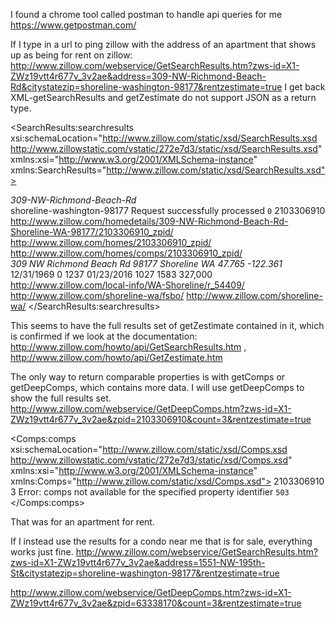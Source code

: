 I found a chrome tool called postman to handle api queries for me
https://www.getpostman.com/

If I type in a url to ping zillow with the address of an apartment that shows up as being for rent on zillow:
http://www.zillow.com/webservice/GetSearchResults.htm?zws-id=X1-ZWz19vtt4r677v_3v2ae&address=309-NW-Richmond-Beach-Rd&citystatezip=shoreline-washington-98177&rentzestimate=true
I get back XML-getSearchResults and getZestimate do not support JSON as a return type.



<?xml version="1.0" encoding="utf-8"?>
<SearchResults:searchresults xsi:schemaLocation="http://www.zillow.com/static/xsd/SearchResults.xsd http://www.zillowstatic.com/vstatic/272e7d3/static/xsd/SearchResults.xsd" xmlns:xsi="http://www.w3.org/2001/XMLSchema-instance" xmlns:SearchResults="http://www.zillow.com/static/xsd/SearchResults.xsd">
    <request>
        <address>309-NW-Richmond-Beach-Rd</address>
        <citystatezip>shoreline-washington-98177</citystatezip>
    </request>
    <message>
        <text>Request successfully processed</text>
        <code>0</code>
    </message>
    <response>
        <results>
            <result>
                <zpid>2103306910</zpid>
                <links>
                    <homedetails>http://www.zillow.com/homedetails/309-NW-Richmond-Beach-Rd-Shoreline-WA-98177/2103306910_zpid/</homedetails>
                    <mapthishome>http://www.zillow.com/homes/2103306910_zpid/</mapthishome>
                    <comparables>http://www.zillow.com/homes/comps/2103306910_zpid/</comparables>
                </links>
                <address>
                    <street>309 NW Richmond Beach Rd</street>
                    <zipcode>98177</zipcode>
                    <city>Shoreline</city>
                    <state>WA</state>
                    <latitude>47.765</latitude>
                    <longitude>-122.361</longitude>
                </address>
                <zestimate>
                    <amount currency="USD"></amount>
                    <last-updated>12/31/1969</last-updated>
                    <oneWeekChange deprecated="true"></oneWeekChange>
                    <valueChange></valueChange>
                    <valuationRange>
                        <low currency="USD"></low>
                        <high currency="USD"></high>
                    </valuationRange>
                    <percentile>0</percentile>
                </zestimate>
                <rentzestimate>
                    <amount currency="USD">1237</amount>
                    <last-updated>01/23/2016</last-updated>
                    <oneWeekChange deprecated="true"></oneWeekChange>
                    <valueChange></valueChange>
                    <valuationRange>
                        <low currency="USD">1027</low>
                        <high currency="USD">1583</high>
                    </valuationRange>
                </rentzestimate>
                <localRealEstate>
                    <region name="Shoreline" id="54409" type="city">
                        <zindexValue>327,000</zindexValue>
                        <links>
                            <overview>http://www.zillow.com/local-info/WA-Shoreline/r_54409/</overview>
                            <forSaleByOwner>http://www.zillow.com/shoreline-wa/fsbo/</forSaleByOwner>
                            <forSale>http://www.zillow.com/shoreline-wa/</forSale>
                        </links>
                    </region>
                </localRealEstate>
            </result>
        </results>
    </response>
</SearchResults:searchresults>
<!-- H:001  T:32ms  S:1120  R:Sun Jan 24 11:01:03 PST 2016  B:4.0.24011-master.3899d78~hotfix_pre.939be9d -->



This seems to have the full results set of getZestimate contained in it, which is confirmed if we look at the documentation:  http://www.zillow.com/howto/api/GetSearchResults.htm , http://www.zillow.com/howto/api/GetZestimate.htm



The only way to return comparable properties is with getComps or getDeepComps, which contains more data. I will use getDeepComps to show the full results set.
 http://www.zillow.com/webservice/GetDeepComps.htm?zws-id=X1-ZWz19vtt4r677v_3v2ae&zpid=2103306910&count=3&rentzestimate=true


<?xml version="1.0" encoding="utf-8"?>
<Comps:comps xsi:schemaLocation="http://www.zillow.com/static/xsd/Comps.xsd http://www.zillowstatic.com/vstatic/272e7d3/static/xsd/Comps.xsd" xmlns:xsi="http://www.w3.org/2001/XMLSchema-instance" xmlns:Comps="http://www.zillow.com/static/xsd/Comps.xsd">
    <request>
        <zpid>2103306910</zpid>
        <count>3</count>
    </request>
    <message>
        <text>Error: comps not available for the specified property identifier</text>
        <code>503</code>
    </message>
</Comps:comps>
<!-- H:002  T:5ms  S:130  R:Sun Jan 24 11:06:19 PST 2016  B:4.0.24011-master.3899d78~hotfix_pre.939be9d -->

That was for an apartment for rent.


If I instead use the results for a condo near me that is for sale, everything works just fine. 
http://www.zillow.com/webservice/GetSearchResults.htm?zws-id=X1-ZWz19vtt4r677v_3v2ae&address=1551-NW-195th-St&citystatezip=shoreline-washington-98177&rentzestimate=true

http://www.zillow.com/webservice/GetDeepComps.htm?zws-id=X1-ZWz19vtt4r677v_3v2ae&zpid=63338170&count=3&rentzestimate=true
